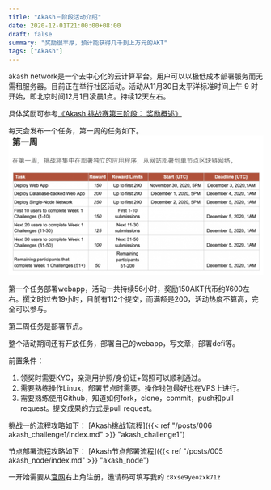 ```yaml
---
title: "Akash三阶段活动介绍"
date: 2020-12-01T21:00:00+08:00
draft: false
summary: "奖励很丰厚，预计能获得几千到上万元的AKT"
tags: ["Akash"]
---
```


akash network是一个去中心化的云计算平台。用户可以以极低成本部署服务而无需租服务器。目前正在举行社区活动。活动从11月30日太平洋标准时间上午 9 时开始，即北京时间12月1日凌晨1点。持续12天左右。

具体奖励可参考[《Akash 挑战赛第三阶段： 奖励概述》](https://akash.network/blog/akashian-%e6%8c%91%e6%88%98%e8%b5%9b%e7%ac%ac%e4%b8%89%e9%98%b6%e6%ae%b5%ef%bc%9a-%e5%a5%96%e5%8a%b1%e6%a6%82%e8%bf%b0/?lang=zh-hans)

每天会发布一个任务，第一周的任务如下。
![](./week1.png)

第一个任务部署webapp，活动一共持续56小时，奖励150AKT代币约¥600左右。撰文时过去19小时，目前有112个提交，而满额是200，活动热度不算高，完全可以参与。

第二周任务是部署节点。

整个活动期间还有开放任务，部署自己的webapp，写文章，部署defi等。

前置条件：
1. 领奖时需要KYC，亲测用护照/身份证+驾照可以顺利通过。
2. 需要熟练操作Linux，部署节点时需要。操作钱包最好也在VPS上进行。
3. 需要熟练使用Github，知道如何fork，clone，commit，push和pull request。提交成果的方式是pull request。

挑战一的流程攻略如下：
[Akash挑战1流程]({{< ref "/posts/006 akash_challenge1/index.md" >}} "akash_challenge1") 

节点部署流程攻略如下：
[Akash节点部署流程]({{< ref "/posts/005 akash_node/index.md" >}} "akash_node") 

一开始需要从[官网](https://app.akash.network/signup?ref=c8xse9yeozxk71z)右上角注册，邀请码可填写我的
`c8xse9yeozxk71z`